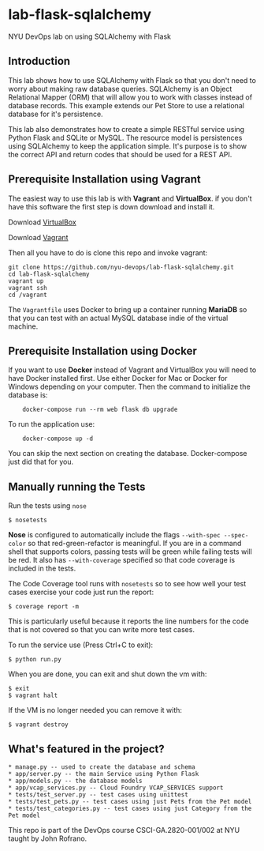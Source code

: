# lab-flask-sqlalchemy

<!-- [![Build Status](https://travis-ci.org/rofrano/lab-flask-tdd.svg?branch=master)](https://travis-ci.org/rofrano/lab-flask-tdd)
[![Codecov](https://img.shields.io/codecov/c/github/rofrano/lab-flask-tdd.svg)]() -->

NYU DevOps lab on using SQLAlchemy with Flask

## Introduction

This lab shows how to use SQLAlchemy with Flask so that you don't need to worry about making raw database queries. SQLAlchemy is an Object Relational Mapper (ORM) that will allow you to work with classes instead of database records. This example extends our Pet Store to use a relational database for it's persistence.

This lab also demonstrates how to create a simple RESTful service using Python Flask and SQLite or MySQL.
The resource model is persistences using SQLAlchemy to keep the application simple. It's purpose is to show the correct API and return codes that should be used for a REST API.

## Prerequisite Installation using Vagrant

The easiest way to use this lab is with **Vagrant** and **VirtualBox**. if you don't have this software the first step is down download and install it.

Download [VirtualBox](https://www.virtualbox.org/)

Download [Vagrant](https://www.vagrantup.com/)

Then all you have to do is clone this repo and invoke vagrant:

    git clone https://github.com/nyu-devops/lab-flask-sqlalchemy.git
    cd lab-flask-sqlalchemy
    vagrant up
    vagrant ssh
    cd /vagrant

The `Vagrantfile` uses Docker to bring up a container running **MariaDB** so that you can test with an actual MySQL database indie of the virtual machine.

## Prerequisite Installation using Docker

If you want to use **Docker** instead of Vagrant and VirtualBox you will need to have Docker installed first. Use either Docker for Mac or Docker for Windows depending on your computer. Then the command to initialize the database is:

```
    docker-compose run --rm web flask db upgrade
```

To run the application use:

```
    docker-compose up -d
```

You can skip the next section on creating the database. Docker-compose just did that for you.

## Manually running the Tests

Run the tests using `nose`

    $ nosetests

**Nose** is configured to automatically include the flags `--with-spec --spec-color` so that red-green-refactor is meaningful. If you are in a command shell that supports colors, passing tests will be green while failing tests will be red. It also has `--with-coverage` specified so that code coverage is included in the tests.

The Code Coverage tool runs with `nosetests` so to see how well your test cases exercise your code just run the report:

    $ coverage report -m

This is particularly useful because it reports the line numbers for the code that is not covered so that you can write more test cases.

To run the service use (Press Ctrl+C to exit):

    $ python run.py

When you are done, you can exit and shut down the vm with:

    $ exit
    $ vagrant halt

If the VM is no longer needed you can remove it with:

    $ vagrant destroy


## What's featured in the project?

    * manage.py -- used to create the database and schema
    * app/server.py -- the main Service using Python Flask
    * app/models.py -- the database models
    * app/vcap_services.py -- Cloud Foundry VCAP_SERVICES support
    * tests/test_server.py -- test cases using unittest
    * tests/test_pets.py -- test cases using just Pets from the Pet model
    * tests/test_categories.py -- test cases using just Category from the Pet model

This repo is part of the DevOps course CSCI-GA.2820-001/002 at NYU taught by John Rofrano.
